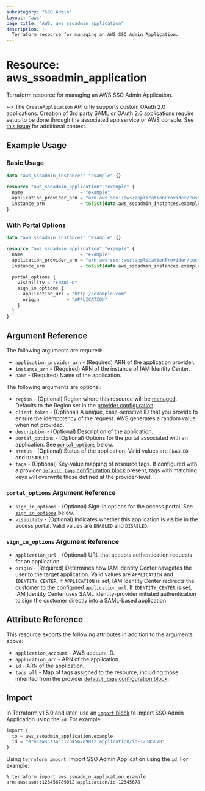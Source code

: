 ```yaml
---
subcategory: "SSO Admin"
layout: "aws"
page_title: "AWS: aws_ssoadmin_application"
description: |-
  Terraform resource for managing an AWS SSO Admin Application.
---
```

# Resource: aws_ssoadmin_application

Terraform resource for managing an AWS SSO Admin Application.

~> The `CreateApplication` API only supports custom OAuth 2.0 applications.
Creation of 3rd party SAML or OAuth 2.0 applications require setup to be done through the associated app service or AWS console.
See [this issue](https://github.com/hashicorp/terraform-provider-aws/issues/34813#issuecomment-1910380297) for additional context.

## Example Usage

### Basic Usage

```terraform
data "aws_ssoadmin_instances" "example" {}

resource "aws_ssoadmin_application" "example" {
  name                     = "example"
  application_provider_arn = "arn:aws:sso::aws:applicationProvider/custom"
  instance_arn             = tolist(data.aws_ssoadmin_instances.example.arns)[0]
}
```

### With Portal Options

```terraform
data "aws_ssoadmin_instances" "example" {}

resource "aws_ssoadmin_application" "example" {
  name                     = "example"
  application_provider_arn = "arn:aws:sso::aws:applicationProvider/custom"
  instance_arn             = tolist(data.aws_ssoadmin_instances.example.arns)[0]

  portal_options {
    visibility = "ENABLED"
    sign_in_options {
      application_url = "http://example.com"
      origin          = "APPLICATION"
    }
  }
}
```

## Argument Reference

The following arguments are required:

* `application_provider_arn` - (Required) ARN of the application provider.
* `instance_arn` - (Required) ARN of the instance of IAM Identity Center.
* `name` - (Required) Name of the application.

The following arguments are optional:

* `region` – (Optional) Region where this resource will be [managed](https://docs.aws.amazon.com/general/latest/gr/rande.html#regional-endpoints). Defaults to the Region set in the [provider configuration](https://registry.terraform.io/providers/hashicorp/aws/latest/docs#aws-configuration-reference).
* `client_token` - (Optional) A unique, case-sensitive ID that you provide to ensure the idempotency of the request. AWS generates a random value when not provided.
* `description` - (Optional) Description of the application.
* `portal_options` - (Optional) Options for the portal associated with an application. See [`portal_options`](#portal_options-argument-reference) below.
* `status` - (Optional) Status of the application. Valid values are `ENABLED` and `DISABLED`.
* `tags` - (Optional) Key-value mapping of resource tags. If configured with a provider [`default_tags` configuration block](/docs/providers/aws/index.html#default_tags-configuration-block) present, tags with matching keys will overwrite those defined at the provider-level.

### `portal_options` Argument Reference

* `sign_in_options` - (Optional) Sign-in options for the access portal. See [`sign_in_options`](#sign_in_options-argument-reference) below.
* `visibility` - (Optional) Indicates whether this application is visible in the access portal. Valid values are `ENABLED` and `DISABLED`.

### `sign_in_options` Argument Reference

* `application_url` - (Optional) URL that accepts authentication requests for an application.
* `origin` - (Required) Determines how IAM Identity Center navigates the user to the target application.
Valid values are `APPLICATION` and `IDENTITY_CENTER`.
If `APPLICATION` is set, IAM Identity Center redirects the customer to the configured `application_url`.
If `IDENTITY_CENTER` is set, IAM Identity Center uses SAML identity-provider initiated authentication to sign the customer directly into a SAML-based application.

## Attribute Reference

This resource exports the following attributes in addition to the arguments above:

* `application_account` - AWS account ID.
* `application_arn` - ARN of the application.
* `id` - ARN of the application.
* `tags_all` - Map of tags assigned to the resource, including those inherited from the provider [`default_tags` configuration block](/docs/providers/aws/index.html#default_tags-configuration-block).

## Import

In Terraform v1.5.0 and later, use an [`import` block](https://developer.hashicorp.com/terraform/language/import) to import SSO Admin Application using the `id`. For example:

```terraform
import {
  to = aws_ssoadmin_application.example
  id = "arn:aws:sso::123456789012:application/id-12345678"
}
```

Using `terraform import`, import SSO Admin Application using the `id`. For example:

```console
% terraform import aws_ssoadmin_application.example arn:aws:sso::123456789012:application/id-12345678
```
